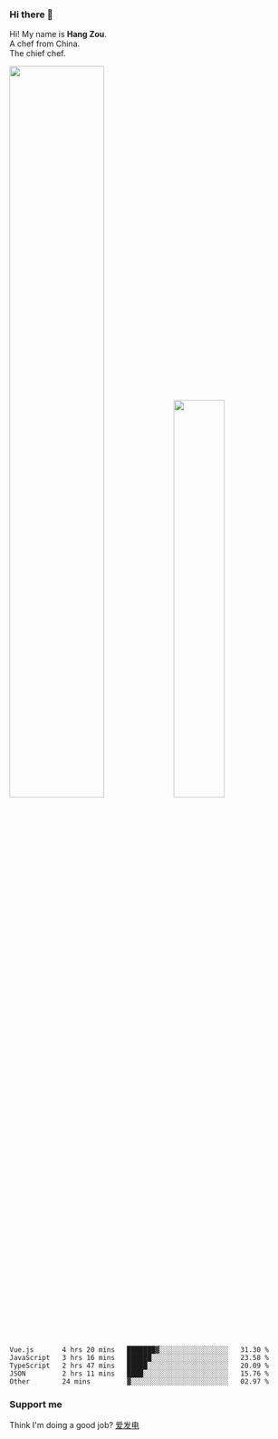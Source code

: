 ### Hi there 👋

Hi! My name is **Hang Zou**.  
A chef from China.  
The chief chef.

<img align="" width="57.5%" src="https://github-readme-stats.vercel.app/api?username=zouhangwithsweet&hide_title=true&hide_border=true&show_icons=true&include_all_commits=true&line_height=21" /><img align="" width="42.4%" src="https://github-readme-stats.vercel.app/api/top-langs/?username=zouhangwithsweet&hide_title=true&hide_border=true&layout=compact" />

<!--START_SECTION:waka-->

```text
Vue.js       4 hrs 20 mins   ███████▓░░░░░░░░░░░░░░░░░   31.30 %
JavaScript   3 hrs 16 mins   ██████░░░░░░░░░░░░░░░░░░░   23.58 %
TypeScript   2 hrs 47 mins   █████░░░░░░░░░░░░░░░░░░░░   20.09 %
JSON         2 hrs 11 mins   ████░░░░░░░░░░░░░░░░░░░░░   15.76 %
Other        24 mins         ▓░░░░░░░░░░░░░░░░░░░░░░░░   02.97 %
```

<!--END_SECTION:waka-->

### Support me

Think I'm doing a good job? [爱发电](https://afdian.net/@zouhangsweet)

